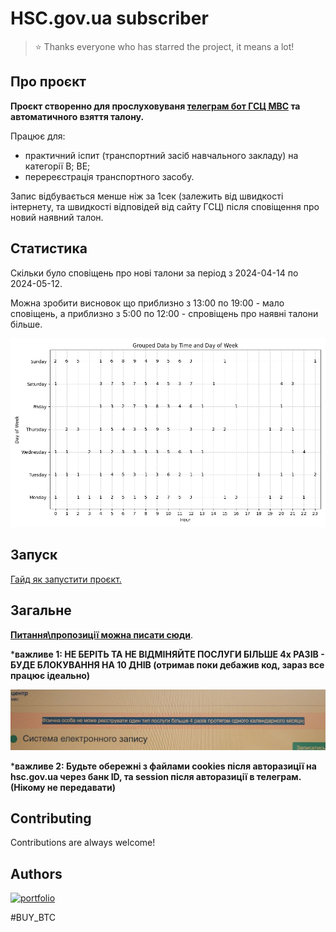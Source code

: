 # HSC.gov.ua subscriber

> ⭐️ Thanks everyone who has starred the project, it means a lot!

## Про проєкт

**Проєкт створенно для
прослуховуваня [телеграм бот ГСЦ МВС](https://hsc.gov.ua/2024/01/26/startuye-chat-bot-otrimuj-spovishhennya-pro-taloni-na-praktichni-ispiti-u-telegram/)
та автоматичного взяття талону.** 

Працює для: 
- практичний іспит (транспортний засіб навчального закладу) на
  категорії B; BE;
- перереєстрація транспортного засобу.



Запис відбувається менше ніж за 1сек (залежить від швидкості інтернету, та швидкості відповідей від сайту ГСЦ) після
сповіщення про новий наявний талон.

## Статистика

Скільки було сповіщень про нові талони за період з 2024-04-14 по 2024-05-12.

Можна зробити висновок що приблизно з 13:00 по 19:00 - мало сповіщень, а приблизно з 5:00 по 12:00 -
спровіщень про наявні талони більше.

![alt text](/content/notifications_stat/Grouped%20Data%20by%20Time%20and%20Day%20of%20Week.png)

## Запуск

[Гайд як запустити проєкт.](/content/running.md)

## Загальне

**[Питання\пропозиції можна писати сюди](https://github.com/rnyPlanet/hsc-gov-subscriber/issues/new)**.

***важливе 1: НЕ БЕРІТЬ ТА НЕ ВІДМІНЯЙТЕ ПОСЛУГИ БІЛЬШЕ 4х РАЗІВ - БУДЕ БЛОКУВАННЯ НА 10 ДНІВ (отримав поки дебажив код,
зараз все працює ідеально)**

![alt text](/content/notifications_stat/hsc%20block.jpg)

***важливе 2: Будьте обережні з файлами cookies після авторазиції на hsc.gov.ua через банк ID, та session після
авторазиції в телеграм. (Нікому не передавати)**

## Contributing

Contributions are always welcome!

## Authors

[![portfolio](https://img.shields.io/badge/Instagram-E4405F?style=for-the-badge&logo=instagram&logoColor=white)](https://www.instagram.com/uknovvnuser)

#BUY_BTC
